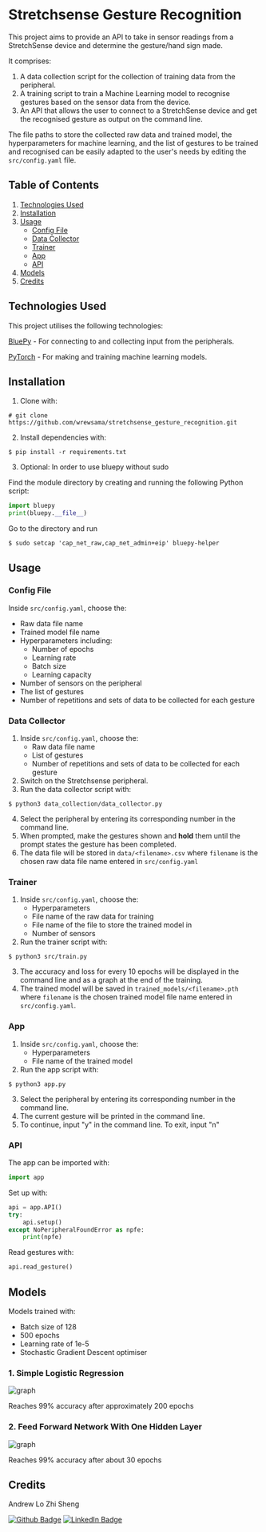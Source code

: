 # Stretchsense Gesture Recognition
This project aims to provide an API to take in sensor readings from a StretchSense device and determine the gesture/hand sign made.  

It comprises:
1. A data collection script for the collection of training data from the peripheral.
2. A training script to train a Machine Learning model to recognise gestures based on the sensor data from the device.
3. An API that allows the user to connect to a StretchSense device and get the recognised gesture as output on the command line.

The file paths to store the collected raw data and trained model, the hyperparameters for machine learning, and the list of gestures to be trained and recognised can be easily adapted to the user's needs by editing the `src/config.yaml` file.

## Table of Contents
1. [Technologies Used](#technologies-used)
2. [Installation](#installation)
3. [Usage](#usage)
    * [Config File](#config-file)
    * [Data Collector](#data-collector)
    * [Trainer](#trainer)
    * [App](#app)
    * [API](#api)
4. [Models](#models)
5. [Credits](#credits)

## Technologies Used
This project utilises the following technologies:

[BluePy](https://github.com/IanHarvey/bluepy) - For connecting to and collecting input from the peripherals.

[PyTorch](https://pytorch.org/) - For making and training machine learning models.

## Installation
1. Clone with:
```
# git clone https://github.com/wrewsama/stretchsense_gesture_recognition.git
```
2. Install dependencies with:
```
$ pip install -r requirements.txt
```

3. Optional: In order to use bluepy without sudo

Find the module directory by creating and running the following Python script:
```python
import bluepy
print(bluepy.__file__)
```

Go to the directory and run
```
$ sudo setcap 'cap_net_raw,cap_net_admin+eip' bluepy-helper
```

## Usage
### Config File
Inside `src/config.yaml`, choose the:
* Raw data file name
* Trained model file name
* Hyperparameters including:
    * Number of epochs
    * Learning rate
    * Batch size
    * Learning capacity
* Number of sensors on the peripheral
* The list of gestures
* Number of repetitions and sets of data to be collected for each gesture

### Data Collector
1. Inside `src/config.yaml`, choose the:
    * Raw data file name
    * List of gestures
    * Number of repetitions and sets of data to be collected for each gesture
2. Switch on the Stretchsense peripheral.
3. Run the data collector script with:
```
$ python3 data_collection/data_collector.py
```
4. Select the peripheral by entering its corresponding number in the command line.
5. When prompted, make the gestures shown and **hold** them until the prompt states the gesture has been completed.
6. The data file will be stored in `data/<filename>.csv` where `filename` is the chosen raw data file name entered in `src/config.yaml`

### Trainer
1. Inside `src/config.yaml`, choose the:
    * Hyperparameters
    * File name of the raw data for training
    * File name of the file to store the trained model in
    * Number of sensors
2. Run the trainer script with:
```
$ python3 src/train.py
```
3. The accuracy and loss for every 10 epochs will be displayed in the command line and as a graph at the end of the training.
4. The trained model will be saved in `trained_models/<filename>.pth` where `filename` is the chosen trained model file name entered in `src/config.yaml`.

### App
1. Inside `src/config.yaml`, choose the:
    * Hyperparameters
    * File name of the trained model
2. Run the app script with:
```
$ python3 app.py
```
3. Select the peripheral by entering its corresponding number in the command line.
4. The current gesture will be printed in the command line.
5. To continue, input "y" in the command line. To exit, input "n"

### API
The app can be imported with:
```python
import app
```

Set up with:
```python
api = app.API()
try:
    api.setup()
except NoPeripheralFoundError as npfe:
    print(npfe)    
```

Read gestures with:
```python
api.read_gesture()
```

## Models

Models trained with:
* Batch size of 128
* 500 epochs
* Learning rate of 1e-5
* Stochastic Gradient Descent optimiser

### 1. Simple Logistic Regression
![graph](https://i.ibb.co/bR73swV/Screenshot-from-2022-06-21-14-44-50.png")

Reaches 99% accuracy after approximately 200 epochs

### 2. Feed Forward Network With One Hidden Layer 
![graph](https://i.ibb.co/WBXPTPP/Screenshot-from-2022-06-21-14-45-05.png) 

Reaches 99% accuracy after about 30 epochs

## Credits
Andrew Lo Zhi Sheng 

[![Github Badge](https://img.shields.io/badge/GitHub-100000?style=for-the-badge&logo=github&logoColor=white)](https://github.com/wrewsama)
[![LinkedIn Badge](https://img.shields.io/badge/LinkedIn-0077B5?style=for-the-badge&logo=linkedin&logoColor=white)](https://www.linkedin.com/in/andrewlozhisheng/)